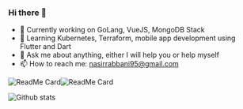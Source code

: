 ### Hi there 👋

<!--
**nasir-rabbani/nasir-rabbani** is a ✨ _special_ ✨ repository because its `README.md` (this file) appears on your GitHub profile.

Here are some ideas to get you started:
-->

- 🔭 Currently working on GoLang, VueJS, MongoDB Stack
- 🌱 Learning Kubernetes, Terraform, mobile app development using Flutter and Dart
- 💬 Ask me about anything, either I will help you or help myself
- 📫 How to reach me: nasirrabbani95@gmail.com



![ReadMe Card](https://github-readme-stats.vercel.app/api/pin/?username=nasir-rabbani&repo=Django-todo-app)![ReadMe Card](https://github-readme-stats.vercel.app/api/pin/?username=nasir-rabbani&repo=backtracking-maze)

![Github stats](https://github-readme-stats.vercel.app/api?username=nasir-rabbani)

